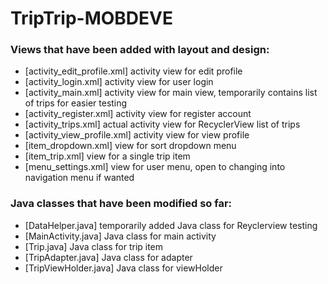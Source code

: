 # TripTrip-MOBDEVE

### Views that have been added with layout and design: 
- [activity_edit_profile.xml] activity view for edit profile
- [activity_login.xml] activity view for user login
- [activity_main.xml] activity view for main view, temporarily contains list of trips for easier testing
- [activity_register.xml] activity view for register account 
- [activity_trips.xml] actual activity view for RecyclerView list of trips
- [activity_view_profile.xml] activity view for view profile
- [item_dropdown.xml] view for sort dropdown menu
- [item_trip.xml] view for a single trip item 
- [menu_settings.xml] view for user menu, open to changing into navigation menu if wanted

### Java classes that have been modified so far:
- [DataHelper.java] temporarily added Java class for Reyclerview testing
- [MainActivity.java] Java class for main activity
- [Trip.java] Java class for trip item
- [TripAdapter.java] Java class for adapter
- [TripViewHolder.java] Java class for viewHolder
